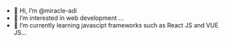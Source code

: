 - 👋 Hi, I’m @miracle-adi
- 👀 I’m interested in web development ...
- 🌱 I’m currently learning javascipt frameworks such as React JS and VUE JS...



<!---
miracle-adi/miracle-adi is a ✨ special ✨ repository because its `README.md` (this file) appears on your GitHub profile.
You can click the Preview link to take a look at your changes.
--->
